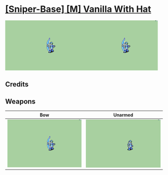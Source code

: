 # [\[Sniper-Base\] \[M\] Vanilla With Hat](./)
 

<img src="./5.%20Bow/Bow_000.png" alt="[Sniper-Base] [M] Vanilla With Hat standing" />

## Credits



## Weapons
 

|Bow |Unarmed |
|  :---: | :---: |
| <img alt="Bow animation" src="./5.%20Bow/Bow.gif" /> | <img alt="Unarmed animation" src="./8.%20Unarmed/Unarmed.gif" /> |
